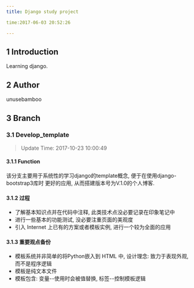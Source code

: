 ```yaml
---
title: Django study project

time:2017-06-03 20:52:26

---
```


## 1 Introduction
Learning django.


## 2 Author
unusebamboo


## 3 Branch
### 3.1 Develop_template
> Update Time: 2017-10-23 10:00:49 

#### 3.1.1 Function
该分支主要用于系统性的学习django的template概念, 便于在使用django-bootstrap3库时
更好的应用, 从而搭建版本号为V.1.0的个人博客.

#### 3.1.2 过程
- 了解基本知识点并在代码中注释, 此类技术点没必要记录在印象笔记中
- 进行一些基本的功能测试, 没必要注重页面的美观度
- 引入 Internet 上已有的方案或者模板实例, 进行一个较为全面的应用

#### 3.1.3 重要观点备份
- 模板系统并非简单的将Python嵌入到 HTML 中, 设计理念: 致力于表现外观, 而不是程序逻辑
- 模板是纯文本文件
- 模板包含: 变量--使用时会被值替换, 标签--控制模板逻辑
